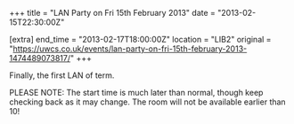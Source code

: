 +++
title = "LAN Party on Fri 15th February 2013"
date = "2013-02-15T22:30:00Z"

[extra]
end_time = "2013-02-17T18:00:00Z"
location = "LIB2"
original = "https://uwcs.co.uk/events/lan-party-on-fri-15th-february-2013-1474489073817/"
+++

Finally, the first LAN of term.

PLEASE NOTE: The start time is much later than normal, though keep checking back as it may change. The room will not be available earlier than 10\!

